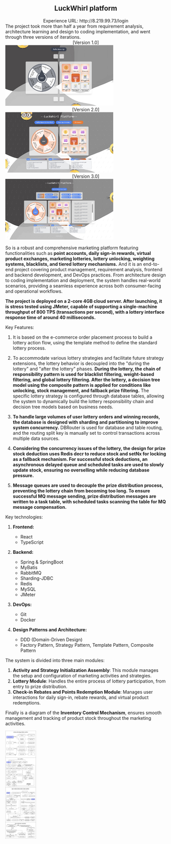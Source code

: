 ## <div align="center">LuckWhirl platform</div>
<div align="center">Experience URL: http://8.219.99.73/login</div>
The project took more than half a year from requirement analysis, architecture learning and design to coding implementation, and went through three versions of iterations.

<div align="center">[Version 1.0]</div>
<img src="docs\readme\v1.jpg" style="zoom: 33%;" />	
<div align="center">[Version 2.0]</div>
<img src="docs\readme\v2.jpg" style="zoom: 33%;" />
<div align="center">[Version 3.0]</div>
<img src="docs\readme\v3.jpg" style="zoom: 33%;" />



So is a robust and comprehensive marketing platform featuring functionalities such as **point accounts, daily sign-in rewards, virtual product exchanges, marketing lotteries, lottery unlocking, weighting systems, blacklists, and tiered lottery mechanisms.** And it is an end-to-end project covering product management, requirement analysis, frontend and backend development, and DevOps practices. From architecture design to coding implementation and deployment, the system handles real-world scenarios, providing a seamless experience across both consumer-facing and operational workflows.

**The project is deployed on a 2-core 4GB cloud server. After launching, it is stress tested using JMeter, capable of supporting a single-machine throughput of 800 TPS (transactions per second), with a lottery interface response time of around 40 milliseconds.**

Key Features:

1. It is based on the e-commerce order placement process to build a lottery action flow, using the template method to define the standard lottery process.

2. To accommodate various lottery strategies and facilitate future strategy extensions, the lottery behavior is decoupled into the "during the lottery" and "after the lottery" phases. **During the lottery, the chain of responsibility pattern is used for blacklist filtering, weight-based filtering, and global lottery filtering. After the lottery, a decision tree model using the composite pattern is applied for conditions like unlocking, stock management, and fallback prize filtering.** The specific lottery strategy is configured through database tables, allowing the system to dynamically build the lottery responsibility chain and decision tree models based on business needs.

3. **To handle large volumes of user lottery orders and winning records, the database is designed with sharding and partitioning to improve system concurrency.** DBRouter is used for database and table routing, and the routing split key is manually set to control transactions across multiple data sources.

4. **Considering the concurrency issues of the lottery, the design for prize stock deduction uses Redis decr to reduce stock and setNx for locking as a fallback mechanism. For successful stock deductions, an asynchronous delayed queue and scheduled tasks are used to slowly update stock, ensuring no overselling while reducing database pressure.**

5. **Message queues are used to decouple the prize distribution process, preventing the lottery chain from becoming too long. To ensure successful MQ message sending, prize distribution messages are written to a task table, with scheduled tasks scanning the table for MQ message compensation.**

Key technologies:

1. **Frontend:**

   - React
   - TypeScript

2. **Backend:**

   - Spring & SpringBoot
   - MyBatis
   - RabbitMQ
   - Sharding-JDBC
   - Redis
   - MySQL
   - JMeter

3. **DevOps:**

   - Git
   - Docker

4. **Design Patterns and Architecture:**

   - DDD (Domain-Driven Design)
   - Factory Pattern, Strategy Pattern, Template Pattern, Composite Pattern



The system is divided into three main modules:

1. **Activity and Strategy Initialization Assembly**: This module manages the setup and configuration of marketing activities and strategies.
2. **Lottery Module**: Handles the entire process of lottery participation, from entry to prize distribution.
3. **Check-in Rebates and Points Redemption Module**: Manages user interactions for daily sign-in, rebate rewards, and virtual product redemptions.

Finally is a diagram of the **Inventory Control Mechanism**, ensures smooth management and tracking of product stock throughout the marketing activities.

<img src="docs\readme\luckWhirl workflow.png" style="zoom: 33%;" />

